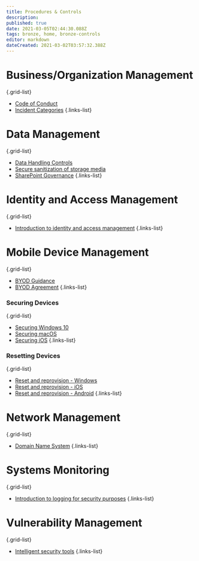 ```yaml
---
title: Procedures & Controls
description: 
published: true
date: 2021-03-05T02:44:30.088Z
tags: bronze, home, bronze-controls
editor: markdown
dateCreated: 2021-03-02T03:57:32.388Z
---
```



# Business/Organization Management
{.grid-list}
- [Code of Conduct](/bronze-controls/code-of-conduct)
- [Incident Categories](/bronze-controls/incident-categories)
{.links-list}

# Data Management
{.grid-list}
- [Data Handling Controls](/bronze-controls/data-handling-controls)
- [Secure sanitization of storage media](/bronze-controls/topic-sanitization)
- [SharePoint Governance](/bronze-controls/sharepoint-governance)
{.links-list}


# Identity and Access Management
{.grid-list}
- [Introduction to identity and access management](/bronze-controls/designing-controls/identity-and-access-management)
{.links-list}


# Mobile Device Management
{.grid-list}
- [BYOD Guidance](/bronze-controls/byod-guidance)
- [BYOD Agreement](/bronze-controls/byod-for-staff)
{.links-list}

### Securing Devices
{.grid-list}
- [Securing Windows 10](/silver-training/platform-windows-10)
- [Securing macOS](/bronze-controls/devices/macOS)
- [Securing iOS](/bronze-controls/devices/iOSiPadOS)
{.links-list}

### Resetting Devices
{.grid-list}
- [Reset and reprovision - Windows](/bronze-controls/devices/eud-factory-windows)
- [Reset and reprovision - iOS](/bronze-controls/devices/eud-factory-ios)
- [Reset and reprovision - Android](/bronze-controls/devices/eud-factory-android)
{.links-list}

# Network Management
{.grid-list}
- [Domain Name System](/bronze-controls/dns)
{.links-list}


# Systems Monitoring
{.grid-list}
- [Introduction to logging for security purposes](/bronze-controls/designing-controls/logging-for-security)
{.links-list}


# Vulnerability Management
{.grid-list}
- [Intelligent security tools](/bronze-training/background-topics/intelligent-security-tools)
{.links-list}










 

 

